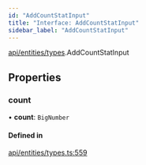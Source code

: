 ```yaml
---
id: "AddCountStatInput"
title: "Interface: AddCountStatInput"
sidebar_label: "AddCountStatInput"
---
```


[api/entities/types](../../../../../modules/API/Entities/Types/Types.md).AddCountStatInput

## Properties

### count

• **count**: `BigNumber`

#### Defined in

[api/entities/types.ts:559](https://github.com/PolymeshAssociation/polymesh-sdk/blob/49a0066c3/src/api/entities/types.ts#L559)
